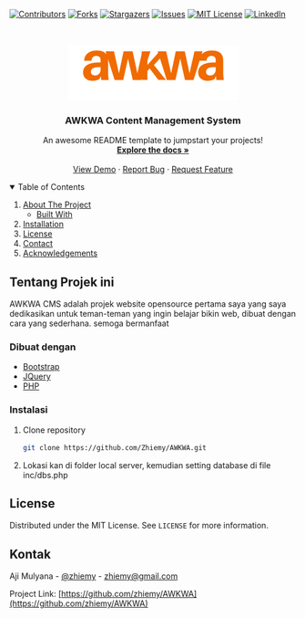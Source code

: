 <!--
*** Thanks for checking out the Best-README-Template. If you have a suggestion
*** that would make this better, please fork the repo and create a pull request
*** or simply open an issue with the tag "enhancement".
*** Thanks again! Now go create something AMAZING! :D
-->

<!-- PROJECT SHIELDS -->
<!--
*** I'm using markdown "reference style" links for readability.
*** Reference links are enclosed in brackets [ ] instead of parentheses ( ).
*** See the bottom of this document for the declaration of the reference variables
*** for contributors-url, forks-url, etc. This is an optional, concise syntax you may use.
*** https://www.markdownguide.org/basic-syntax/#reference-style-links
-->

[![Contributors][contributors-shield]][contributors-url]
[![Forks][forks-shield]][forks-url]
[![Stargazers][stars-shield]][stars-url]
[![Issues][issues-shield]][issues-url]
[![MIT License][license-shield]][license-url]
[![LinkedIn][linkedin-shield]][linkedin-url]

<!-- PROJECT LOGO -->
<br />
<p align="center">
  <a href="https://github.com/Zhiemy/AWKWA">
    <img src="images/logo.png" alt="Logo">
  </a>

  <h3 align="center">AWKWA Content Management System</h3>

  <p align="center">
    An awesome README template to jumpstart your projects!
    <br />
    <a href="https://github.com/Zhiemy/AWKWA"><strong>Explore the docs »</strong></a>
    <br />
    <br />
    <a href="https://cdlab.tukangbikinweb.com/awkwa/">View Demo</a>
    ·
    <a href="https://github.com/Zhiemy/AWKWA/issues">Report Bug</a>
    ·
    <a href="https://github.com/Zhiemy/AWKWA/issues">Request Feature</a>
  </p>
</p>

<!-- TABLE OF CONTENTS -->
<details open="open">
  <summary>Table of Contents</summary>
  <ol>
    <li>
      <a href="#about-the-project">About The Project</a>
      <ul>
        <li><a href="#built-with">Built With</a></li>
      </ul>
    </li>
    <!-- <li>
      <a href="#getting-started">Getting Started</a>
      <ul>
        <li><a href="#prerequisites">Prerequisites</a></li>
        <li><a href="#installation">Installation</a></li>
      </ul>
    </li> -->
    <li><a href="#usage">Installation</a></li>
    <!-- <li><a href="#usage">Usage</a></li> -->
    <!-- <li><a href="#roadmap">Roadmap</a></li>
    <li><a href="#contributing">Contributing</a></li> -->
    <li><a href="#license">License</a></li>
    <li><a href="#contact">Contact</a></li>
    <li><a href="#acknowledgements">Acknowledgements</a></li>
  </ol>
</details>

<!-- ABOUT THE PROJECT -->

## Tentang Projek ini

AWKWA CMS adalah projek website opensource pertama saya yang saya dedikasikan untuk teman-teman yang ingin belajar bikin web, dibuat dengan cara yang sederhana. semoga bermanfaat

### Dibuat dengan

- [Bootstrap](https://getbootstrap.com)
- [JQuery](https://jquery.com)
- [PHP](https://php.com)

<!-- GETTING STARTED -->

<!-- ## Getting Started

Untuk memulai langsung ajah clone atau download -->

### Instalasi

1. Clone repository
   ```sh
   git clone https://github.com/Zhiemy/AWKWA.git
   ```
2. Lokasi kan di folder local server, kemudian setting database di file inc/dbs.php

<!-- USAGE EXAMPLES -->

<!-- ## Usage

Use this space to show useful examples of how a project can be used. Additional screenshots, code examples and demos work well in this space. You may also link to more resources.

_For more examples, please refer to the [Documentation](https://example.com)_ -->

<!-- ROADMAP -->

<!-- ## Roadmap

See the [open issues](https://github.com/Zhiemy/AWKWA/issues) for a list of proposed features (and known issues). -->

<!-- CONTRIBUTING -->

<!-- ## Contributing

Contributions are what make the open source community such an amazing place to be learn, inspire, and create. Any contributions you make are **greatly appreciated**.

1. Fork the Project
2. Create your Feature Branch (`git checkout -b feature/AmazingFeature`)
3. Commit your Changes (`git commit -m 'Add some AmazingFeature'`)
4. Push to the Branch (`git push origin feature/AmazingFeature`)
5. Open a Pull Request -->

<!-- LICENSE -->

## License

Distributed under the MIT License. See `LICENSE` for more information.

<!-- CONTACT -->

## Kontak

Aji Mulyana - [@zhiemy](https://twitter.com/zhiemy) - zhiemy@gmail.com

Project Link: [https://github.com/zhiemy/AWKWA](https://github.com/zhiemy/AWKWA)

<!-- ACKNOWLEDGEMENTS -->
<!--
## Acknowledgements

- [GitHub Emoji Cheat Sheet](https://www.webpagefx.com/tools/emoji-cheat-sheet)
- [Img Shields](https://shields.io)
- [Choose an Open Source License](https://choosealicense.com)
- [GitHub Pages](https://pages.github.com)
- [Animate.css](https://daneden.github.io/animate.css)
- [Loaders.css](https://connoratherton.com/loaders)
- [Slick Carousel](https://kenwheeler.github.io/slick)
- [Smooth Scroll](https://github.com/cferdinandi/smooth-scroll)
- [Sticky Kit](http://leafo.net/sticky-kit)
- [JVectorMap](http://jvectormap.com)
- [Font Awesome](https://fontawesome.com) -->

<!-- MARKDOWN LINKS & IMAGES -->
<!-- https://www.markdownguide.org/basic-syntax/#reference-style-links -->

[contributors-shield]: https://img.shields.io/github/contributors/Zhiemy/AWKWA.svg?style=for-the-badge
[contributors-url]: https://github.com/Zhiemy/AWKWA/graphs/contributors
[forks-shield]: https://img.shields.io/github/forks/Zhiemy/AWKWA.svg?style=for-the-badge
[forks-url]: https://github.com/Zhiemy/AWKWA/network/members
[stars-shield]: https://img.shields.io/github/stars/Zhiemy/AWKWA.svg?style=for-the-badge
[stars-url]: https://github.com/Zhiemy/AWKWA/stargazers
[issues-shield]: https://img.shields.io/github/issues/Zhiemy/AWKWA.svg?style=for-the-badge
[issues-url]: https://github.com/Zhiemy/AWKWA/issues
[license-shield]: https://img.shields.io/github/license/Zhiemy/AWKWA.svg?style=for-the-badge
[license-url]: https://github.com/Zhiemy/AWKWA/blob/master/LICENSE
[linkedin-shield]: https://img.shields.io/badge/-LinkedIn-black.svg?style=for-the-badge&logo=linkedin&colorB=555
[linkedin-url]: https://www.linkedin.com/in/aji-mulyana-5a978b27/
[product-screenshot]: images/screenshot.png
